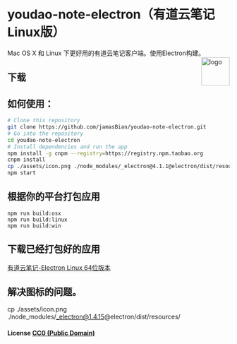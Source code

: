 # youdao-note-electron（有道云笔记Linux版）

Mac OS X 和 Linux 下更好用的有道云笔记客户端。使用Electron构建。<img src="assets/icon.png" alt="logo" height="64" align="right" />

## 下载


## 如何使用：

```bash
# Clone this repository
git clone https://github.com/jamasBian/youdao-note-electron.git
# Go into the repository
cd youdao-note-electron
# Install dependencies and run the app
npm install -g cnpm --registry=https://registry.npm.taobao.org
cnpm install 
cp ./assets/icon.png ./node_modules/_electron@4.1.1@electron/dist/resources/
npm start
```

## 根据你的平台打包应用

``` shell
npm run build:osx
npm run build:linux
npm run build:win
```

## 下载已经打包好的应用
[有道云笔记-Electron Linux 64位版本](https://github.com/jamasBian/youdao-note-electron/releases/download/1.0.0/Youdao-Note-Electron-linux-x64.zip)

## 解决图标的问题。
cp ./assets/icon.png ./node_modules/_electron@1.4.15@electron/dist/resources/
#### License [CC0 (Public Domain)](LICENSE.md)
